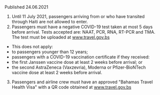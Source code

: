Published 24.06.2021
1. Until 11 July 2021, passengers arriving from or who have transited through Haiti are not allowed to enter.
2. Passengers must have a negative COVID-19 test taken at most 5 days before arrival. Tests accepted are: NAAT, PCR, RNA, RT-PCR and TMA. The test must be uploaded at <a href="http://www.travel.gov.bs">www.travel.gov.bs</a> 
- This does not apply:
- to passengers younger than 12 years;
- passengers with a COVID-19 vaccination certificate if they received:
- the first Janssen vaccine dose at least 2 weeks before arrival; or
- the second AstraZeneca (Vaxzevria), Moderna or Pfizer-BioNTech vaccine dose at least 2 weeks before arrival.
3. Passengers and airline crew must have an approved "Bahamas Travel Health Visa" with a QR code obtained at <a href="http://www.travel.gov.bs">www.travel.gov.bs</a> 


